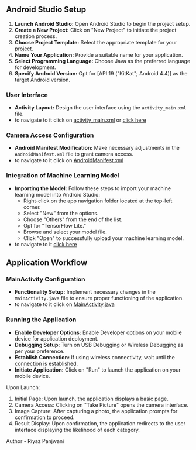## Android Studio Setup

1. **Launch Android Studio:** Open Android Studio to begin the project setup.
2. **Create a New Project:** Click on "New Project" to initiate the project creation process.
3. **Choose Project Template:** Select the appropriate template for your project.
4. **Name Your Application:** Provide a suitable name for your application.
5. **Select Programming Language:** Choose Java as the preferred language for development.
6. **Specify Android Version:** Opt for [API 19 ("KitKat"; Android 4.4)] as the target Android version.

### User Interface
- **Activity Layout:** Design the user interface using the `activity_main.xml` file.
- to navigate to it click on <a href="https://github.com/riyaz-panjwani/BIoSense-Androidapp/blob/b40990c5d30bc3930d7ecc511cde79db89c82605/app/src/main/res/layout/activity_main.xml">activity_main.xml</a>
or <a href="src/main/res/layout/activity_main.xml">click here</a>

### Camera Access Configuration
- **Android Manifest Modification:** Make necessary adjustments in the `AndroidManifest.xml` file to grant camera access.
- to navigate to it click on <a href="https://github.com/riyaz-panjwani/BIoSense-Androidapp/blob/b40990c5d30bc3930d7ecc511cde79db89c82605/app/src/main/AndroidManifest.xml">AndroidManifest.xml</a>

### Integration of Machine Learning Model
- **Importing the Model:** Follow these steps to import your machine learning model into Android Studio:
    - Right-click on the app navigation folder located at the top-left corner.
    - Select "New" from the options.
    - Choose "Others" from the end of the list.
    - Opt for "TensorFlow Lite."
    - Browse and select your model file.
    - Click "Open" to successfully upload your machine learning model.
- to navigate to it <a href="">click here</a>
## Application Workflow

### MainActivity Configuration
- **Functionality Setup:** Implement necessary changes in the `MainActivity.java` file to ensure proper functioning of the application.
- to navigate to it click on <a href="https://github.com/riyaz-panjwani/BIoSense-Androidapp/blob/b40990c5d30bc3930d7ecc511cde79db89c82605/app/src/main/java/com/ad/biosense/MainActivity.java">MainActivity.java</a>

### Running the Application
- **Enable Developer Options:** Enable Developer options on your mobile device for application deployment.
- **Debugging Setup:** Turn on USB Debugging or Wireless Debugging as per your preference.
- **Establish Connection:** If using wireless connectivity, wait until the connection is established.
- **Initiate Application:** Click on "Run" to launch the application on your mobile device.

Upon Launch:
1. Initial Page: Upon launch, the application displays a basic page.
2. Camera Access: Clicking on "Take Picture" opens the camera interface.
3. Image Capture: After capturing a photo, the application prompts for confirmation to proceed.
4. Result Display: Upon confirmation, the application redirects to the user interface displaying the likelihood of each category.


Author - Riyaz Panjwani
